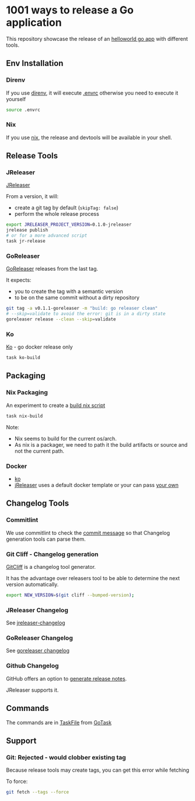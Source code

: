 # 1001 ways to release a Go application

This repository showcase the release of an [helloworld go app](src/helloworld.go) with
different tools.

## Env Installation

### Direnv

If you use [direnv](https://direnv.net/), it will execute [.envrc](./.envrc)
otherwise you need to execute it yourself
```bash
source .envrc
```

### Nix
If you use [nix](https://nix.dev/), the release and devtools will be available in your shell.

## Release Tools
### JReleaser
[JReleaser](docs/jreleaser.md)

From a version, it will:
* create a git tag by default (`skipTag: false`)
* perform the whole release process

```bash
export JRELEASER_PROJECT_VERSION=0.1.0-jreleaser
jrelease publish
# or for a more advanced script
task jr-release
```

### GoReleaser

[GoReleaser](docs/goreleaser.md) releases from the last tag.

It expects:
* you to create the tag with a semantic version
* to be on the same commit without a dirty repository

```bash
git tag -a v0.1.1-goreleaser -m "build: go releaser clean"
# --skip=validate to avoid the error: git is in a dirty state
goreleaser release --clean --skip=validate
```

### Ko

[Ko](docs/ko.md) - go docker release only

```bash
task ko-build 
```

## Packaging
### Nix Packaging

An experiment to create a [build nix script](build.nix)

```bash
task nix-build
```

Note: 
* Nix seems to build for the current os/arch. 
* As nix is a packager, we need to path it the build artifacts or source and not the current path.

### Docker

* [ko](docs/ko.md)
* [jReleaser](docs/jreleaser.md#jreleaser-docker-packager) uses a default docker template or your can pass [your own](.jreleaser/docker/Dockerfile.tpl)


## Changelog Tools

### Commitlint

We use commitlint to check the [commit message](.git-hooks/commit-msg)
so that Changelog generation tools can parse them.

### Git Cliff - Changelog generation

[GitCliff](https://git-cliff.org/) is a changelog tool generator.

It has the advantage over releasers tool to be able to determine the next version automatically.
```bash
export NEW_VERSION=$(git cliff --bumped-version);
```

### JReleaser Changelog

See [jreleaser-changelog](docs/jreleaser.md#jreleaser-changelog)

### GoReleaser Changelog

See [goreleaser changelog](docs/goreleaser.md#changelog)

### Github Changelog

GitHub offers an option to [generate release notes](https://docs.github.com/en/repositories/releasing-projects-on-github/automatically-generated-release-notes).

JReleaser supports it.

## Commands

The commands are in [TaskFile](Taskfile.yml) from [GoTask](https://github.com/go-task/task)


## Support
### Git: Rejected - would clobber existing tag
Because release tools may create tags, you can get this error while fetching

To force:
```bash
git fetch --tags --force
```

